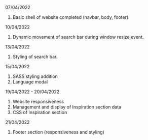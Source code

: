 07/04/2022
1. Basic shell of website completed (navbar, body, footer).

10/04/2022
1. Dynamic movement of search bar during window resize event.

13/04/2022
1. Styling of search bar.

15/04/2022
1. SASS styling addition
2. Language modal

19/04/2022 - 20/04/2022
1. Website responsiveness
2. Management and display of Inspiration section data
3. CSS of Inspiration section

21/04/2022
1. Footer section (responsiveness and styling)